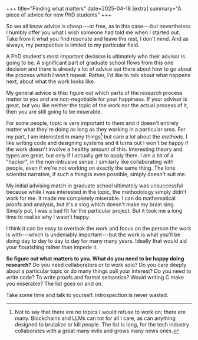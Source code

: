 +++
title="Finding what matters"
date=2025-04-18
[extra]
summary="A piece of advice for new PhD students"
+++

So we all know advice is cheap---or free, as in this case---but nevertheless I
humbly offer you what I wish someone had told me when I started out. Take from
it what you find resonate and leave the rest, I don't mind. And as always, my
perspective is limited to my particular field.

A PhD student's most important decision is ultimately who their advisor is going
to be. A significant part of graduate school flows from this one decision and
there is already a lot of advice out there about how to go about the process
which I won't repeat. Rather, I'd like to talk about what happens next, about
what the work looks like.

My general advice is this: figure out which parts of the research process matter
to you and are non-negotiable for your happiness. If your advisor is great, but
you like neither the topic of the work nor the actual process of it, then you
are still going to be miserable.

For some people, topic is very important to them and it doesn't entirely matter
what they're doing as long as they working in a particular area. For my part, I
am interested in many things[^topics-i-hate] but care a lot about the *methods*.
I like writing code and designing systems and it turns out I won't be happy if
the work doesn't involve a healthy amount of this. Interesting theory and types
are great, but only if I actually get to apply them. I am a bit of a "hacker",
in the non-intrusive sense. I similarly like collaborating with people, even if
we're not working on exactly the same thing. The lone scientist narrative, if
such a thing is even possible, simply doesn't suit me.

My initial advising match in graduate school ultimately was unsuccessful because
while I was interested in the topic, the methodology simply didn't work for me.
It made me completely miserable. I can do mathematical proofs and analysis, but
it's a slog which doesn't make my brain sing. Simply put, I was a bad fit for
the particular project. But it took me a long time to realize why I wasn't
happy.

I think it can be easy to overlook the *work* and focus on the person the work
is with---which is undeniably important---but the work is what you'll be doing
day to day to day to day for many many years. Ideally that would aid your
flourishing rather than impede it.

**So figure out what matters to you. What do you need to be happy doing research?**
Do you need collaborators or to work solo? Do you care deeply about a particular
topic or do many things pull your interest? Do you need to write code? To write
proofs and formal semantics? Would writing C make you miserable? The list goes
on and on.

Take some time and talk to yourself. Introspection is never wasted.

[^topics-i-hate]: Not to say that there are no topics I would refuse to work on;
    there are many. Blockchains and LLMs can rot for all I care, as can anything
    designed to brutalize or kill people. The list is long, for the tech
    industry collaborates with a great many evils and grows many news ones.
